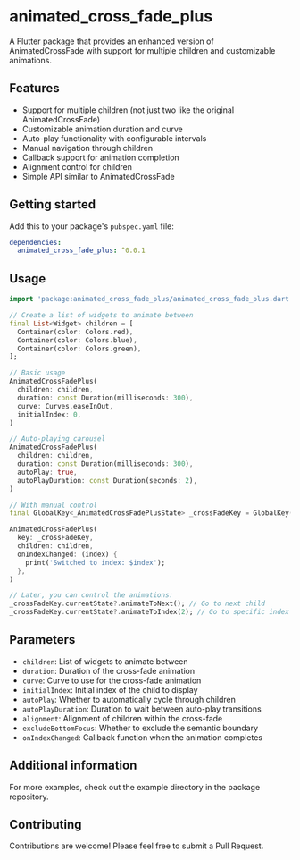 # animated_cross_fade_plus

A Flutter package that provides an enhanced version of AnimatedCrossFade with support for multiple children and customizable animations.

## Features

- Support for multiple children (not just two like the original AnimatedCrossFade)
- Customizable animation duration and curve
- Auto-play functionality with configurable intervals
- Manual navigation through children
- Callback support for animation completion
- Alignment control for children
- Simple API similar to AnimatedCrossFade

## Getting started

Add this to your package's `pubspec.yaml` file:

```yaml
dependencies:
  animated_cross_fade_plus: ^0.0.1
```

## Usage

```dart
import 'package:animated_cross_fade_plus/animated_cross_fade_plus.dart';

// Create a list of widgets to animate between
final List<Widget> children = [
  Container(color: Colors.red),
  Container(color: Colors.blue),
  Container(color: Colors.green),
];

// Basic usage
AnimatedCrossFadePlus(
  children: children,
  duration: const Duration(milliseconds: 300),
  curve: Curves.easeInOut,
  initialIndex: 0,
)

// Auto-playing carousel
AnimatedCrossFadePlus(
  children: children,
  duration: const Duration(milliseconds: 300),
  autoPlay: true,
  autoPlayDuration: const Duration(seconds: 2),
)

// With manual control
final GlobalKey<_AnimatedCrossFadePlusState> _crossFadeKey = GlobalKey();

AnimatedCrossFadePlus(
  key: _crossFadeKey,
  children: children,
  onIndexChanged: (index) {
    print('Switched to index: $index');
  },
)

// Later, you can control the animations:
_crossFadeKey.currentState?.animateToNext(); // Go to next child
_crossFadeKey.currentState?.animateToIndex(2); // Go to specific index
```

## Parameters

- `children`: List of widgets to animate between
- `duration`: Duration of the cross-fade animation
- `curve`: Curve to use for the cross-fade animation
- `initialIndex`: Initial index of the child to display
- `autoPlay`: Whether to automatically cycle through children
- `autoPlayDuration`: Duration to wait between auto-play transitions
- `alignment`: Alignment of children within the cross-fade
- `excludeBottomFocus`: Whether to exclude the semantic boundary
- `onIndexChanged`: Callback function when the animation completes

## Additional information

For more examples, check out the example directory in the package repository.

## Contributing

Contributions are welcome! Please feel free to submit a Pull Request.
